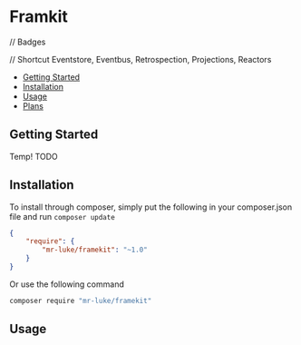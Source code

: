 # Framkit

// Badges

// Shortcut
Eventstore, Eventbus, Retrospection, Projections, Reactors

* [Getting Started](#getting-started)
* [Installation](#installation)
* [Usage](#usage)
* [Plans](#plans)

## Getting Started

Temp! TODO

## Installation

To install through composer, simply put the following in your composer.json file and run `composer update`

```json
{
    "require": {
        "mr-luke/framekit": "~1.0"
    }
}
```
Or use the following command

```bash
composer require "mr-luke/framekit"
```

## Usage
